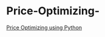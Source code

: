 # Price-Optimizing-
[Price Optimizing using Python](https://colab.research.google.com/drive/1zXHANtwml6EhxZ26d7xW19-7En8XV5t2)
